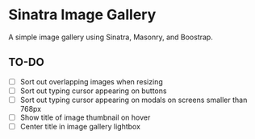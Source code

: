 # Sinatra Image Gallery

A simple image gallery using Sinatra, Masonry, and Boostrap.

## TO-DO

- [ ] Sort out overlapping images when resizing
- [ ] Sort out typing cursor appearing on buttons
- [ ] Sort out typing cursor appearing on modals on screens smaller than 768px
- [ ] Show title of image thumbnail on hover
- [ ] Center title in image gallery lightbox